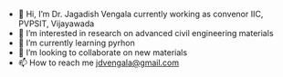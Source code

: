 - 👋 Hi, I’m Dr. Jagadish Vengala currently working as convenor IIC, PVPSIT, Vijayawada
- 👀 I’m interested in research on advanced civil engineering materials
- 🌱 I’m currently learning pyrhon
- 💞️ I’m looking to collaborate on new materials
- 📫 How to reach me jdvengala@gmail.com

<!---
jdvengala/jdvengala is a ✨ special ✨ repository because its `README.md` (this file) appears on your GitHub profile.
You can click the Preview link to take a look at your changes.
--->
